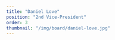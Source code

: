 ```yaml
---
title: "Daniel Love"
position: "2nd Vice-President"
order: 3
thumbnail: "/img/board/daniel-love.jpg"
---
```


